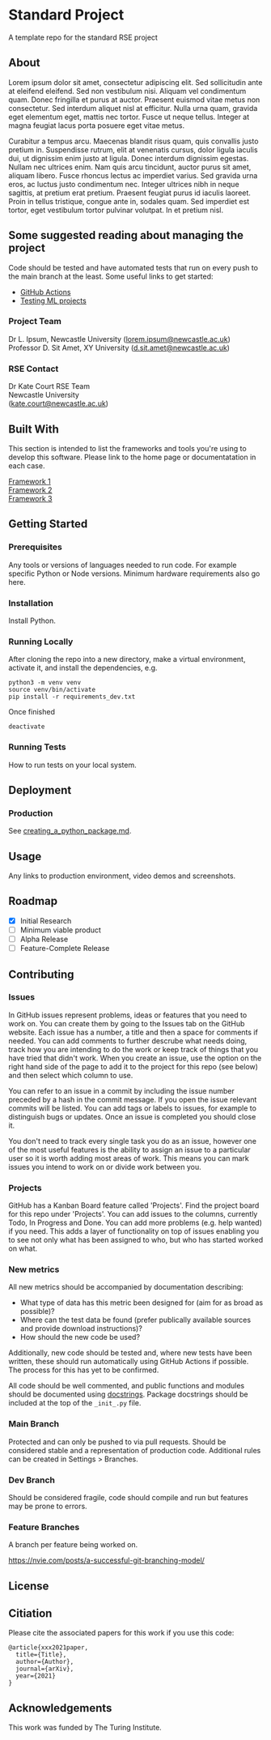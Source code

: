 # Standard Project
A template repo for the standard RSE project

## About

Lorem ipsum dolor sit amet, consectetur adipiscing elit. Sed sollicitudin ante at eleifend eleifend. Sed non vestibulum nisi. Aliquam vel condimentum quam. Donec fringilla et purus at auctor. Praesent euismod vitae metus non consectetur. Sed interdum aliquet nisl at efficitur. Nulla urna quam, gravida eget elementum eget, mattis nec tortor. Fusce ut neque tellus. Integer at magna feugiat lacus porta posuere eget vitae metus.

Curabitur a tempus arcu. Maecenas blandit risus quam, quis convallis justo pretium in. Suspendisse rutrum, elit at venenatis cursus, dolor ligula iaculis dui, ut dignissim enim justo at ligula. Donec interdum dignissim egestas. Nullam nec ultrices enim. Nam quis arcu tincidunt, auctor purus sit amet, aliquam libero. Fusce rhoncus lectus ac imperdiet varius. Sed gravida urna eros, ac luctus justo condimentum nec. Integer ultrices nibh in neque sagittis, at pretium erat pretium. Praesent feugiat purus id iaculis laoreet. Proin in tellus tristique, congue ante in, sodales quam. Sed imperdiet est tortor, eget vestibulum tortor pulvinar volutpat. In et pretium nisl.

## Some suggested reading about managing the project

Code should be tested and have automated tests that run on every push to the main branch at the least. Some useful links to get started:

* [GitHub Actions](https://github.com/features/actions)
* [Testing ML projects](https://neptune.ai/blog/automated-testing-machine-learning)

### Project Team
Dr L. Ipsum, Newcastle University  ([lorem.ipsum@newcastle.ac.uk](mailto:lorem.ipsum@newcastle.ac.uk))  
Professor D. Sit Amet, XY University  ([d.sit.amet@newcastle.ac.uk](mailto:d.sit.amet@example.com))  

### RSE Contact
Dr Kate Court
RSE Team  
Newcastle University  
([kate.court@newcastle.ac.uk](mailto:kate.court@newcastle.ac.uk))  

## Built With

This section is intended to list the frameworks and tools you're using to develop this software. Please link to the home page or documentatation in each case.

[Framework 1](https://something.com)  
[Framework 2](https://something.com)  
[Framework 3](https://something.com)  

## Getting Started

### Prerequisites

Any tools or versions of languages needed to run code. For example specific Python or Node versions. Minimum hardware requirements also go here.

### Installation

Install Python.

### Running Locally

After cloning the repo into a new directory, make a virtual environment, activate it, and install the dependencies, e.g.

```
python3 -m venv venv
source venv/bin/activate
pip install -r requirements_dev.txt
```

Once finished   

```
deactivate
```

### Running Tests

How to run tests on your local system.

## Deployment

### Production

See [creating_a_python_package.md](creating_a_python_package.md).

## Usage

Any links to production environment, video demos and screenshots.

## Roadmap

- [x] Initial Research  
- [ ] Minimum viable product
- [ ] Alpha Release  
- [ ] Feature-Complete Release  

## Contributing

### Issues
In GitHub issues represent problems, ideas or features that you need to work on. You can create them by going to the Issues tab on the GitHub website. Each issue has a number, a title and then a space for comments if needed. You can add comments to further descrube what needs doing, track how you are intending to do the work or keep track of things that you have tried that didn't work. When you create an issue, use the option on the right hand side of the page to add it to the project for this repo (see below) and then select which column to use.

You can refer to an issue in a commit by including the issue number preceded by a hash in the commit message. If you open the issue relevant commits will be listed. You can add tags or labels to issues, for example to distinguish bugs or updates. Once an issue is completed you should close it.

You don't need to track every single task you do as an issue, however one of the most useful features is the ability to assign an issue to a particular user so it is worth adding most areas of work. This means you can mark issues you intend to work on or divide work between you.

### Projects
GitHub has a Kanban Board feature called 'Projects'. Find the project board for this repo under 'Projects'. You can add issues to the columns, currently Todo, In Progress and Done. You can add more problems (e.g. help wanted) if you need. This adds a layer of functionality on top of issues enabling you to see not only what has been assigned to who, but who has started worked on what.

### New metrics
All new  metrics should be accompanied by documentation describing:
* What type of data has this metric been designed for (aim for as broad as possible)?
* Where can the test data be found (prefer publically available sources and provide download instructions)?
* How should the new code be used?

Additionally, new code should be tested and, where new tests have been written, these should run automatically using GitHub Actions if possible. The process for this has yet to be confirmed.

All code should be well commented, and public functions and modules should be documented using [docstrings](https://realpython.com/documenting-python-code/). Package docstrings should be included at the top of the `_init_.py` file. 

### Main Branch
Protected and can only be pushed to via pull requests. Should be considered stable and a representation of production code. Additional rules can be created in Settings > Branches. 

### Dev Branch
Should be considered fragile, code should compile and run but features may be prone to errors.

### Feature Branches
A branch per feature being worked on.

https://nvie.com/posts/a-successful-git-branching-model/

## License

## Citiation

Please cite the associated papers for this work if you use this code:

```
@article{xxx2021paper,
  title={Title},
  author={Author},
  journal={arXiv},
  year={2021}
}
```


## Acknowledgements
This work was funded by The Turing Institute.
